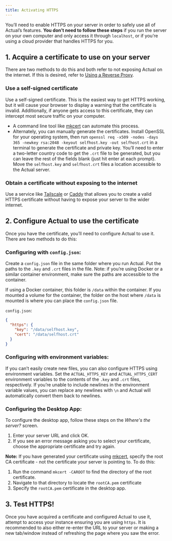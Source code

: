 ```yaml
---
title: Activating HTTPS
---
```


You’ll need to enable HTTPS on your server in order to safely use all of Actual’s features. **You don’t need to follow these steps** if you run the server on your own computer and only access it through `localhost`, or if you’re using a cloud provider that handles HTTPS for you.

## 1. Acquire a certificate to use on your server

There are two methods to do this and both refer to not exposing Actual on the internet. If this is desired, refer to [Using a Reverse Proxy](/docs/config/reverse-proxies).

### Use a self-signed certificate

Use a self-signed certificate. This is the easiest way to get HTTPS working, but it will cause your browser to display a warning that the certificate is invalid. Additionally, if anyone gets access to this certificate, they can intercept most secure traffic on your computer.
   - A command line tool like [mkcert](https://github.com/FiloSottile/mkcert) can automate this process.
   - Alternately, you can manually generate the certificates. Install OpenSSL for your operating system, then run `openssl req -x509 -nodes -days 365 -newkey rsa:2048 -keyout selfhost.key -out selfhost.crt` in a terminal to generate the certificate and private key. You’ll need to enter a two-letter country code to get the `.crt` file to be generated, but you can leave the rest of the fields blank (just hit enter at each prompt). Move the `selfhost.key` and `selfhost.crt` files a location accessible to the Actual server.

### Obtain a certificate without exposing to the internet 
Use a service like [Tailscale](https://tailscale.com/kb/1153/enabling-https/) or [Caddy](https://caddyserver.com/docs/automatic-https#dns-challenge) that allows you to create a valid HTTPS certificate without having to expose your server to the wider internet.

## 2. Configure Actual to use the certificate
Once you have the certificate, you’ll need to configure Actual to use it. There are two methods to do this:

### Configuring with `config.json`: 
Create a `config.json` file in the same folder where you run Actual. Put the paths to the `.key` and `.crt` files in the file. Note: if you’re using Docker or a similar container environment, make sure the paths are accessible to the container.  

If using a Docker container, this folder is `/data` within the container. If you mounted a volume for the container, the folder on the host where `/data` is mounted is where you can place the `config.json` file.  

`config.json`:

   ```json
   {
     "https": {
       "key": "/data/selfhost.key",
       "cert": "/data/selfhost.crt"
     }
   }
   ```
   
### Configuring with environment variables: 
If you can’t easily create new files, you can also configure HTTPS using environment variables. Set the `ACTUAL_HTTPS_KEY` and `ACTUAL_HTTPS_CERT` environment variables to the contents of the `.key` and `.crt` files, respectively. If you’re unable to include newlines in the environment variable values, you can replace any newlines with `\n` and Actual will automatically convert them back to newlines.

### Configuring the Desktop App: 
To configure the desktop app, follow these steps on the _Where's the server?_ screen. 

1. Enter your server URL and click OK.
2. If you see an error message asking you to select your certificate, choose the appropriate certificate and try again.

**Note:** If you have generated your certificate using [mkcert](https://github.com/FiloSottile/mkcert), specify the root CA certificate - not the certificate your server is pointing to. To do this:
1. Run the command ```mkcert -CAROOT``` to find the directory of the root certificate.
2. Navigate to that directory to locate the ```rootCA.pem``` certificate
3. Specify the ```rootCA.pem``` certificate in the desktop app.

## 3. Test HTTPS!
Once you have acquired a certificate and configured Actual to use it, attempt to access your instance ensuring you are using `https`. It is recommended to also either re-enter the URL to your server or making a new tab/window instead of refreshing the page where you saw the error.
